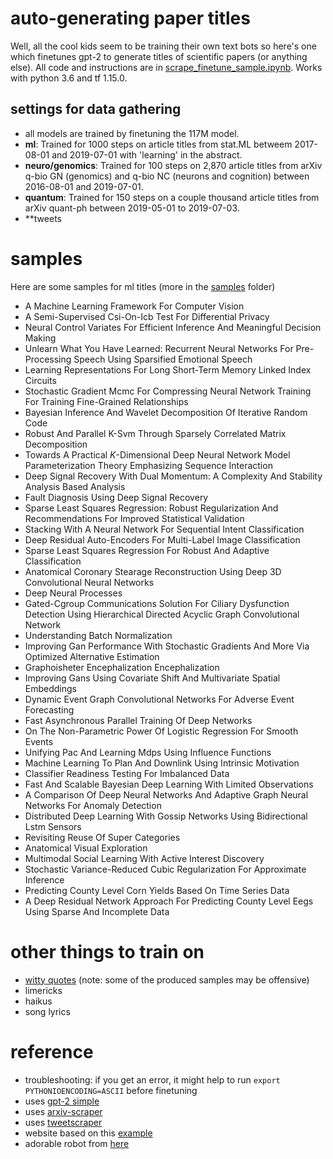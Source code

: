 # auto-generating paper titles

Well, all the cool kids seem to be training their own text bots so here's one which finetunes gpt-2 to generate titles of scientific papers (or anything else). All code and instructions are in [scrape_finetune_sample.ipynb](scrape_finetune_sample.ipynb). Works with python 3.6 and tf 1.15.0.

## settings for data gathering
- all models are trained by finetuning the 117M model.
- **ml**: Trained for 1000 steps on article titles from stat.ML betweem 2017-08-01 and 2019-07-01 with 'learning' in the abstract.
- **neuro/genomics**: Trained for 100 steps on 2,870 article titles from arXiv q-bio GN (genomics) and q-bio NC (neurons and cognition) between 2016-08-01 and 2019-07-01.
- **quantum**: Trained for 150 steps on a couple thousand article titles from arXiv quant-ph between 2019-05-01 to 2019-07-03.
- **tweets

# samples
Here are some samples for ml titles (more in the [samples](samples) folder)

- A Machine Learning Framework For Computer Vision
- A Semi-Supervised Csi-On-Icb Test For Differential Privacy
- Neural Control Variates For Efficient Inference And Meaningful Decision Making
- Unlearn What You Have Learned: Recurrent Neural Networks For Pre-Processing Speech Using Sparsified Emotional Speech
- Learning Representations For Long Short-Term Memory Linked Index Circuits
- Stochastic Gradient Mcmc For Compressing Neural Network Training For Training Fine-Grained Relationships
- Bayesian Inference And Wavelet Decomposition Of Iterative Random Code
- Robust And Parallel K-Svm Through Sparsely Correlated Matrix Decomposition
- Towards A Practical $K$-Dimensional Deep Neural Network Model Parameterization Theory Emphasizing Sequence Interaction
- Deep Signal Recovery With Dual Momentum: A Complexity And Stability Analysis Based Analysis
- Fault Diagnosis Using Deep Signal Recovery
- Sparse Least Squares Regression: Robust Regularization And Recommendations For Improved Statistical Validation
- Stacking With A Neural Network For Sequential Intent Classification
- Deep Residual Auto-Encoders For Multi-Label Image Classification
- Sparse Least Squares Regression For Robust And Adaptive Classification
- Anatomical Coronary Stearage Reconstruction Using Deep 3D Convolutional Neural Networks
- Deep Neural Processes
- Gated-Cgroup Communications Solution For Ciliary Dysfunction Detection Using Hierarchical Directed Acyclic Graph Convolutional Network
- Understanding Batch Normalization
- Improving Gan Performance With Stochastic Gradients And More Via Optimized Alternative Estimation
- Graphoisheter Encephalization Encephalization
- Improving Gans Using Covariate Shift And Multivariate Spatial Embeddings
- Dynamic Event Graph Convolutional Networks For Adverse Event Forecasting
- Fast Asynchronous Parallel Training Of Deep Networks
- On The Non-Parametric Power Of Logistic Regression For Smooth Events
- Unifying Pac And Learning Mdps Using Influence Functions
- Machine Learning To Plan And Downlink Using Intrinsic Motivation
- Classifier Readiness Testing For Imbalanced Data
- Fast And Scalable Bayesian Deep Learning With Limited Observations
- A Comparison Of Deep Neural Networks And Adaptive Graph Neural Networks For Anomaly Detection
- Distributed Deep Learning With Gossip Networks Using Bidirectional Lstm Sensors
- Revisiting Reuse Of Super Categories
- Anatomical Visual Exploration
- Multimodal Social Learning With Active Interest Discovery
- Stochastic Variance-Reduced Cubic Regularization For Approximate Inference
- Predicting County Level Corn Yields Based On Time Series Data
- A Deep Residual Network Approach For Predicting County Level Eegs Using Sparse And Incomplete Data

# other things to train on

- [witty quotes](https://raw.githubusercontent.com/akhiltak/inspirational-quotes/master/Quotes.csv) (note: some of the produced samples may be offensive)
- limericks
- haikus
- song lyrics


# reference

- troubleshooting: if you get an error, it might help to run `export PYTHONIOENCODING=ASCII` before finetuning
- uses [gpt-2 simple](https://github.com/minimaxir/gpt-2-simple)
- uses [arxiv-scraper](https://github.com/Mahdisadjadi/arxivscraper)
- uses [tweetscraper](https://gist.github.com/yanofsky/5436496)
- website based on this [example](https://codepen.io/michaeltombor/pen/yoMrMj)
- adorable robot from [here](https://csinva.github.io/gpt2-paper-title-generator/index.html)